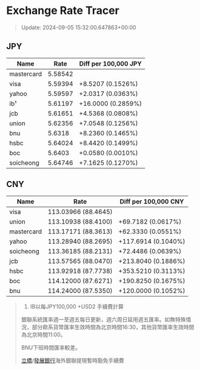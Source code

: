 # Exchange Rate Tracer

> Update: 2024-09-05 15:32:00.647863+00:00

## JPY

| Name       |    Rate | Diff per 100,000 JPY   |
|------------|---------|------------------------|
| mastercard | 5.58542 |                        |
| visa       | 5.59394 | +8.5207 (0.1526%)      |
| yahoo      | 5.59597 | +2.0317 (0.0363%)      |
| ib¹        | 5.61197 | +16.0000 (0.2859%)     |
| jcb        | 5.61651 | +4.5368 (0.0808%)      |
| union      | 5.62356 | +7.0548 (0.1256%)      |
| bnu        | 5.6318  | +8.2360 (0.1465%)      |
| hsbc       | 5.64024 | +8.4420 (0.1499%)      |
| boc        | 5.6403  | +0.0580 (0.0010%)      |
| soicheong  | 5.64746 | +7.1625 (0.1270%)      |

## CNY

| Name       | Rate                | Diff per 100,000 CNY   |
|------------|---------------------|------------------------|
| visa       | 113.03966	(88.4645) |                        |
| union      | 113.10938	(88.4100) | +69.7182 (0.0617%)     |
| mastercard | 113.17171	(88.3613) | +62.3330 (0.0551%)     |
| yahoo      | 113.28940	(88.2695) | +117.6914 (0.1040%)    |
| soicheong  | 113.36185	(88.2131) | +72.4486 (0.0639%)     |
| jcb        | 113.57565	(88.0470) | +213.8040 (0.1886%)    |
| hsbc       | 113.92918	(87.7738) | +353.5210 (0.3113%)    |
| boc        | 114.12000	(87.6271) | +190.8250 (0.1675%)    |
| bnu        | 114.24000	(87.5350) | +120.0000 (0.1052%)    |


> 1. IB以每JPY100,000 +USD2 手續費計算
>
> 銀聯系統匯率週一至週五每日更新，週六周日延用週五匯率。如無特殊情況，部分歐系貨幣匯率生效時間為北京時間16:30，其他貨幣匯率生效時間為北京時間11:00。
>
> BNU下班時間匯率較差。
>
> [立橋](https://www.wlbank.com.mo/uploads/ueditor/file/20181211/1544536513900230.pdf)/[發展銀行](https://www.mdb.com.mo/Service_Charges_20230728.pdf)海外銀聯提現暫時豁免手續費

